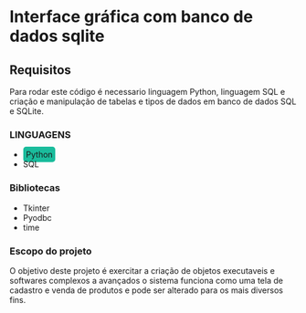 <h1>Interface gráfica com banco de dados sqlite</h1>

<h2> Requisitos </h2>
 
<p> Para rodar este código é necessario linguagem Python, linguagem SQL e criação e manipulação de tabelas e tipos de dados em banco de dados SQL e SQLite.</p>

<H3>LINGUAGENS</H3>

<ul>
  <li><span style="background: #1abc9c; border-radius:5px; padding:5px">Python</span></li>
  <li>SQL</li>
</ul>

<h3>Bibliotecas</h3>
<ul>
 <li>Tkinter</li>
 <li>Pyodbc</li>
 <li>time</li>
 </ul>
 
<h3>Escopo do projeto</h3>

<p>O objetivo deste projeto é exercitar a criação de objetos executaveis e softwares complexos a avançados o sistema funciona como uma tela de cadastro e venda de produtos e pode ser alterado para os mais diversos fins.</p>


